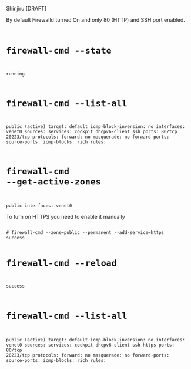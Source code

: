Shinjiru [DRAFT]

By default Firewalld turned On and only 80 (HTTP) and SSH port enabled.
<code>
  # firewall-cmd --state
running
  
# firewall-cmd --list-all
public (active)
  target: default
  icmp-block-inversion: no
  interfaces: venet0
  sources: 
  services: cockpit dhcpv6-client ssh
  ports: 80/tcp 20223/tcp
  protocols: 
  forward: no
  masquerade: no
  forward-ports: 
  source-ports: 
  icmp-blocks: 
  rich rules: 
  
# firewall-cmd --get-active-zones
public
  interfaces: venet0
</code>

To turn on HTTPS you need to enable it manually

<code>
# firewall-cmd --zone=public --permanent --add-service=https
success
    
# firewall-cmd --reload
success

  # firewall-cmd --list-all
public (active)
  target: default
  icmp-block-inversion: no
  interfaces: venet0
  sources: 
  services: cockpit dhcpv6-client ssh https
  ports: 80/tcp 20223/tcp
  protocols: 
  forward: no
  masquerade: no
  forward-ports: 
  source-ports: 
  icmp-blocks: 
  rich rules: 
</code>
